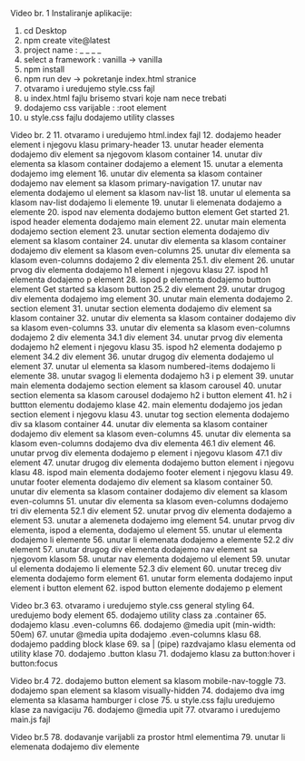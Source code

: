 Video br. 1
Instaliranje aplikacije:
1. cd Desktop
2. npm create vite@latest
3. project name : _ _ _ _
4. select a framework : vanilla -> vanilla
5. npm install
6. npm run dev -> pokretanje index.html stranice
7. otvaramo i uredujemo style.css fajl
8. u index.html fajlu brisemo stvari koje nam nece trebati
9. dodajemo css varijable :  :root element
10. u style.css fajlu dodajemo utility classes




Video br. 2
11. otvaramo i uredujemo html.index fajl
12. dodajemo header element i njegovu klasu primary-header
13. unutar header elementa dodajemo div element sa njegovom klasom container
14. unutar div elementa sa klasom container dodajemo a element 
15. unutar a elementa dodajemo img element
16. unutar div elementa sa klasom container dodajemo nav element sa klasom primary-navigation
17. unutar nav elementa dodajemo ul element sa klasom nav-list
18. unutar ul elementa sa klasom nav-list dodajemo li elemente
19. unutar li elemenata dodajemo a elemente
20. ispod nav elementa dodajemo button element Get started
21. ispod header elementa dodajemo main element
22. unutar main elementa dodajemo section element
23. unutar section elementa dodajemo div element sa klasom container
24. unutar div elementa sa klasom container dodajemo div element sa klasom even-columns
25. unutar div elementa sa klasom even-columns dodajemo 2 div elementa
    25.1. div element
26. unutar prvog div elementa dodajemo h1 element i njegovu klasu
27. ispod h1 elementa dodajemo p element 
28. ispod p elementa dodajemo button element Get started sa klasom button
    25.2 div element
29. unutar drugog div elementa dodajemo img element
30. unutar main elementa dodajemo 2. section element
31. unutar section elementa dodajemo div element sa klasom container
32. unutar div elementa sa klasom container dodajemo div sa klasom even-columns
33. unutar div elementa sa klasom even-columns dodajemo 2 div elementa
    34.1 div element
34. unutar prvog div elementa dodajemo h2 element i njegovu klasu
35. ispod h2 elementa dodajemo p element
    34.2 div element
36. unutar drugog div elementa dodajemo ul element
37. unutar ul elementa sa klasom numbered-items dodajemo li elemente
38. unutar svagog li elementa dodajemo h3 i p element
39. unutar main elementa dodajemo section element sa klasom carousel
40. unutar section elementa sa klasom carousel dodajemo h2 i button element
41. h2 i buttton elementu dodajemo klase
42. main elementu dodajemo jos jedan section element i njegovu klasu
43. unutar tog section elementa dodajemo div sa klasom container
44. unutar div elementa sa klasom container dodajemo div element sa klasom even-columns
45. unutar div elementa sa klasom even-columns dodajemo dva div elementa
    46.1 div element
46. unutar prvog div elementa dodajemo p element i njegovu klasom
    47.1 div element
47. unutar drugog div elementa dodajemo button element i njegovu klasu
48. ispod main elementa dodajemo footer element i njegovu klasu
49. unutar footer elementa dodajemo div element sa klasom container
50. unutar div elementa sa klasom container dodajemo div element sa klasom even-columns
51. unutar div elementa sa klasom even-columns dodajemo tri div elementa
    52.1 div element
52. unutar prvog div elementa dodajemo a element
53. unutar a alemeneta dodajemo img element
54. unutar prvog div elementa, ispod a elementa, dodajemo ul element
55. unutar ul elementa dodajemo li elemente
56. unutar li elemenata dodajemo a elemente
    52.2 div element
57. unutar drugog div elementa dodajemo nav element sa njegovom klasom
58. unutar nav elementa dodajemo ul element
59. unutar ul elementa dodajemo li elemente
    52.3 div element
60. unutar treceg div elementa dodajemo form element
61. unutar form elementa dodajemo input element i button element
62. ispod button elemente dodajemo p element




Video br.3
63. otvaramo i uredujemo style.css general styling
64. uredujemo body element
65. dodajemo utility class za .container 
65. dodajemo klasu .even-columns
66. dodajemo @media upit (min-width: 50em)
67. unutar @media upita dodajemo .even-columns klasu
68. dodajemo padding block klase
69. sa | (pipe) razdvajamo klasu elementa od utility klase
70. dodajemo .button klasu
71. dodajemo klasu za button:hover i button:focus




Video br.4
72. dodajemo button element sa klasom mobile-nav-toggle
73. dodajemo span element sa klasom visually-hidden
74. dodajemo dva img elementa sa klasama hamburger i close
75. u style.css fajlu uredujemo klase za navigaciju
76. dodajemo @media upit
77. otvaramo i uredujemo main.js fajl




Video br.5
78. dodavanje varijabli za prostor html elementima
79. unutar li elemenata dodajemo div elemente






